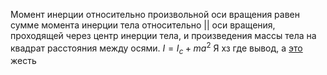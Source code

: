 Момент инерции относительно произвольной оси вращения равен сумме момента инерции тела относительно $||$ оси вращения, проходящей через центр инерции тела, и произведения массы тела на квадрат расстояния между осями.
	$I=I_{c}+ma^2$
	Я хз где вывод, а [это](https://ru.wikipedia.org/wiki/%D0%A2%D0%B5%D0%BE%D1%80%D0%B5%D0%BC%D0%B0_%D0%93%D1%8E%D0%B9%D0%B3%D0%B5%D0%BD%D1%81%D0%B0_%E2%80%94_%D0%A8%D1%82%D0%B5%D0%B9%D0%BD%D0%B5%D1%80%D0%B0#Вывод) жесть